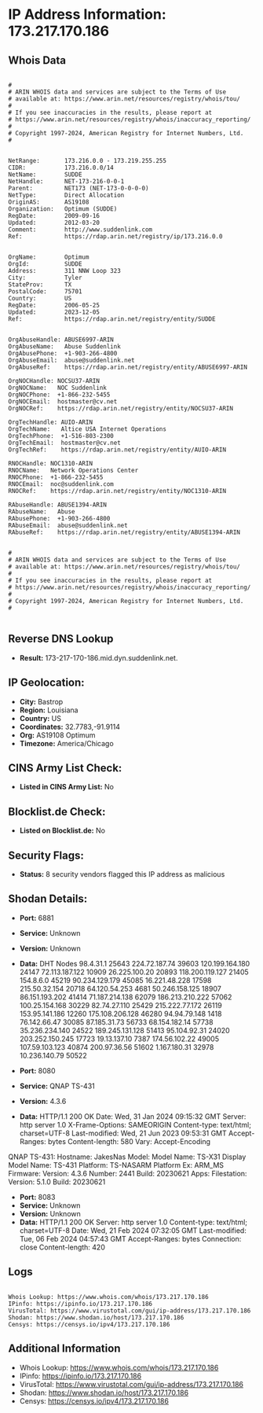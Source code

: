 # IP Address Information: 173.217.170.186

## Whois Data
```

#
# ARIN WHOIS data and services are subject to the Terms of Use
# available at: https://www.arin.net/resources/registry/whois/tou/
#
# If you see inaccuracies in the results, please report at
# https://www.arin.net/resources/registry/whois/inaccuracy_reporting/
#
# Copyright 1997-2024, American Registry for Internet Numbers, Ltd.
#


NetRange:       173.216.0.0 - 173.219.255.255
CIDR:           173.216.0.0/14
NetName:        SUDDE
NetHandle:      NET-173-216-0-0-1
Parent:         NET173 (NET-173-0-0-0-0)
NetType:        Direct Allocation
OriginAS:       AS19108
Organization:   Optimum (SUDDE)
RegDate:        2009-09-16
Updated:        2012-03-20
Comment:        http://www.suddenlink.com
Ref:            https://rdap.arin.net/registry/ip/173.216.0.0


OrgName:        Optimum
OrgId:          SUDDE
Address:        311 NNW Loop 323
City:           Tyler
StateProv:      TX
PostalCode:     75701
Country:        US
RegDate:        2006-05-25
Updated:        2023-12-05
Ref:            https://rdap.arin.net/registry/entity/SUDDE


OrgAbuseHandle: ABUSE6997-ARIN
OrgAbuseName:   Abuse Suddenlink
OrgAbusePhone:  +1-903-266-4800 
OrgAbuseEmail:  abuse@suddenlink.net
OrgAbuseRef:    https://rdap.arin.net/registry/entity/ABUSE6997-ARIN

OrgNOCHandle: NOCSU37-ARIN
OrgNOCName:   NOC Suddenlink
OrgNOCPhone:  +1-866-232-5455 
OrgNOCEmail:  hostmaster@cv.net
OrgNOCRef:    https://rdap.arin.net/registry/entity/NOCSU37-ARIN

OrgTechHandle: AUIO-ARIN
OrgTechName:   Altice USA Internet Operations
OrgTechPhone:  +1-516-803-2300 
OrgTechEmail:  hostmaster@cv.net
OrgTechRef:    https://rdap.arin.net/registry/entity/AUIO-ARIN

RNOCHandle: NOC1310-ARIN
RNOCName:   Network Operations Center
RNOCPhone:  +1-866-232-5455 
RNOCEmail:  noc@suddenlink.com
RNOCRef:    https://rdap.arin.net/registry/entity/NOC1310-ARIN

RAbuseHandle: ABUSE1394-ARIN
RAbuseName:   Abuse
RAbusePhone:  +1-903-266-4800 
RAbuseEmail:  abuse@suddenlink.net
RAbuseRef:    https://rdap.arin.net/registry/entity/ABUSE1394-ARIN


#
# ARIN WHOIS data and services are subject to the Terms of Use
# available at: https://www.arin.net/resources/registry/whois/tou/
#
# If you see inaccuracies in the results, please report at
# https://www.arin.net/resources/registry/whois/inaccuracy_reporting/
#
# Copyright 1997-2024, American Registry for Internet Numbers, Ltd.
#


```
## Reverse DNS Lookup
- **Result:** 173-217-170-186.mid.dyn.suddenlink.net.

## IP Geolocation:
- **City:** Bastrop
- **Region:** Louisiana
- **Country:** US
- **Coordinates:** 32.7783,-91.9114
- **Org:** AS19108 Optimum
- **Timezone:** America/Chicago

## CINS Army List Check:
- **Listed in CINS Army List:** 
No

## Blocklist.de Check:
- **Listed on Blocklist.de:** 
No

## Security Flags:
- **Status:** 8 security vendors flagged this IP address as malicious

## Shodan Details:
- **Port:** 6881
- **Service:** Unknown
- **Version:** Unknown
- **Data:** DHT Nodes
98.4.31.1	25643
224.72.187.74	39603
120.199.164.180	24147
72.113.187.122	10909
26.225.100.20	20893
118.200.119.127	21405
154.8.6.0	45219
90.234.129.179	45085
16.221.48.228	17598
215.50.32.154	20718
64.120.54.253	4681
50.246.158.125	18907
86.151.193.202	41414
71.187.214.138	62079
186.213.210.222	57062
100.25.154.168	30229
82.74.27.110	25429
215.222.77.172	26119
153.95.141.186	12260
175.108.206.128	46280
94.94.79.148	1418
76.142.66.47	30085
87.185.31.73	56733
68.154.182.14	57738
35.236.234.140	24522
189.245.131.128	51413
95.104.92.31	24020
203.252.150.245	17723
19.13.137.10	7387
174.56.102.22	49005
107.59.103.123	40874
200.97.36.56	51602
1.167.180.31	32978
10.236.140.79	50522


- **Port:** 8080
- **Service:** QNAP TS-431
- **Version:** 4.3.6
- **Data:** HTTP/1.1 200 OK
Date: Wed, 31 Jan 2024 09:15:32 GMT
Server: http server 1.0
X-Frame-Options: SAMEORIGIN
Content-type: text/html; charset=UTF-8
Last-modified: Wed, 21 Jun 2023 09:53:31 GMT
Accept-Ranges: bytes
Content-length: 580
Vary: Accept-Encoding


QNAP TS-431:
  Hostname: JakesNas
  Model:
    Model Name: TS-X31
    Display Model Name: TS-431
    Platform: TS-NASARM
    Platform Ex: ARM_MS
  Firmware:
    Version: 4.3.6
    Number: 2441
    Build: 20230621
  Apps:
    Filestation:
      Version: 5.1.0
      Build: 20230621


- **Port:** 8083
- **Service:** Unknown
- **Version:** Unknown
- **Data:** HTTP/1.1 200 OK
Server: http server 1.0
Content-type: text/html; charset=UTF-8
Date: Wed, 21 Feb 2024 07:32:05 GMT
Last-modified: Tue, 06 Feb 2024 04:57:43 GMT
Accept-Ranges: bytes
Connection: close
Content-length: 420

<html><head><meta http-equiv="Pragma" content="no-cache"><meta http-equiv="expires" content="-1"><script>function location_hostname_for_ipv6(location_hostname){var ret_url = "";if(location_hostname.indexOf(":") == -1){ret_url = location_hostname;}else{ret_url = "["+location_hostname+"]";}return ret_url;} location.href="http://"+location_hostname_for_ipv6(window.location.hostname)+":"+8080+"/";</script></head></html>


## Logs
```

Whois Lookup: https://www.whois.com/whois/173.217.170.186
IPinfo: https://ipinfo.io/173.217.170.186
VirusTotal: https://www.virustotal.com/gui/ip-address/173.217.170.186
Shodan: https://www.shodan.io/host/173.217.170.186
Censys: https://censys.io/ipv4/173.217.170.186

```
## Additional Information
- Whois Lookup: https://www.whois.com/whois/173.217.170.186
- IPinfo: https://ipinfo.io/173.217.170.186
- VirusTotal: https://www.virustotal.com/gui/ip-address/173.217.170.186
- Shodan: https://www.shodan.io/host/173.217.170.186
- Censys: https://censys.io/ipv4/173.217.170.186


